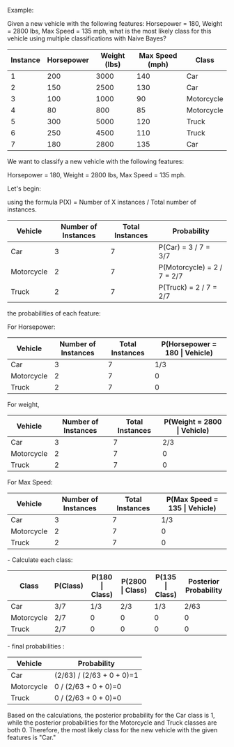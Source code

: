 Example:

Given a new vehicle with the following features: Horsepower = 180,
Weight = 2800 lbs, Max Speed = 135 mph, what is the most likely class
for this vehicle using multiple classifications with Naive Bayes?

| **Instance** | **Horsepower** | **Weight (lbs)** | **Max Speed (mph)** | **Class**  |
|--------------|----------------|------------------|---------------------|------------|
| 1            | 200            | 3000             | 140                 | Car        |
| 2            | 150            | 2500             | 130                 | Car        |
| 3            | 100            | 1000             | 90                  | Motorcycle |
| 4            | 80             | 800              | 85                  | Motorcycle |
| 5            | 300            | 5000             | 120                 | Truck      |
| 6            | 250            | 4500             | 110                 | Truck      |
| 7            | 180            | 2800             | 135                 | Car        |

We want to classify a new vehicle with the following features:

Horsepower = 180, Weight = 2800 lbs, Max Speed = 135 mph.

Let's begin:

using the formula P(X) = Number of X instances / Total number of
instances.

| **Vehicle** | **Number of Instances** | **Total Instances** | **Probability**             |
|-------------|-------------------------|---------------------|-----------------------------|
| Car         | 3                       | 7                   | P(Car) = 3 / 7 = 3/7        |
| Motorcycle  | 2                       | 7                   | P(Motorcycle) = 2 / 7 = 2/7 |
| Truck       | 2                       | 7                   | P(Truck) = 2 / 7 = 2/7      |

the probabilities of each feature:

For Horsepower:

| **Vehicle** | **Number of Instances** | **Total Instances** | **P(Horsepower = 180 \| Vehicle)** |
|-------------|-------------------------|---------------------|------------------------------------|
| Car         | 3                       | 7                   | 1/3                                |
| Motorcycle  | 2                       | 7                   | 0                                  |
| Truck       | 2                       | 7                   | 0                                  |

For weight,

| **Vehicle** | **Number of Instances** | **Total Instances** | **P(Weight = 2800 \| Vehicle)** |
|-------------|-------------------------|---------------------|---------------------------------|
| Car         | 3                       | 7                   | 2/3                             |
| Motorcycle  | 2                       | 7                   | 0                               |
| Truck       | 2                       | 7                   | 0                               |

For Max Speed:

| **Vehicle** | **Number of Instances** | **Total Instances** | **P(Max Speed = 135 \| Vehicle)** |
|-------------|-------------------------|---------------------|-----------------------------------|
| Car         | 3                       | 7                   | 1/3                               |
| Motorcycle  | 2                       | 7                   | 0                                 |
| Truck       | 2                       | 7                   | 0                                 |

\- Calculate each class:

| **Class**  | **P(Class)** | **P(180 \| Class)** | **P(2800 \| Class)** | **P(135 \| Class)** | **Posterior Probability** |
|------------|--------------|---------------------|----------------------|---------------------|---------------------------|
| Car        | 3/7          | 1/3                 | 2/3                  | 1/3                 | 2/63                      |
| Motorcycle | 2/7          | 0                   | 0                    | 0                   | 0                         |
| Truck      | 2/7          | 0                   | 0                    | 0                   | 0                         |

\- final probabilities :

| **Vehicle** | **Probability**           |
|-------------|---------------------------|
| Car         | (2/63) / (2/63 + 0 + 0)=1 |
| Motorcycle  | 0 / (2/63 + 0 + 0)=0      |
| Truck       | 0 / (2/63 + 0 + 0)=0      |

Based on the calculations, the posterior probability for the Car class
is 1, while the posterior probabilities for the Motorcycle and Truck
classes are both 0. Therefore, the most likely class for the new vehicle
with the given features is "Car."
